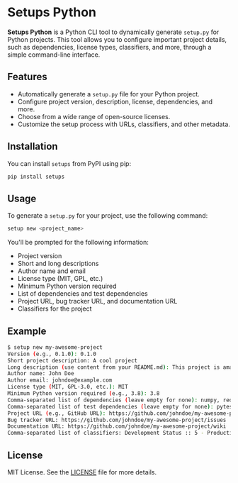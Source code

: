 # Setups Python

**Setups Python** is a Python CLI tool to dynamically generate `setup.py` for Python projects. This tool allows you to configure important project details, such as dependencies, license types, classifiers, and more, through a simple command-line interface.

## Features

- Automatically generate a `setup.py` file for your Python project.
- Configure project version, description, license, dependencies, and more.
- Choose from a wide range of open-source licenses.
- Customize the setup process with URLs, classifiers, and other metadata.

## Installation

You can install `setups` from PyPI using pip:

```bash
pip install setups
```

## Usage

To generate a `setup.py` for your project, use the following command:

```bash
setup new <project_name>
```

You'll be prompted for the following information:

- Project version
- Short and long descriptions
- Author name and email
- License type (MIT, GPL, etc.)
- Minimum Python version required
- List of dependencies and test dependencies
- Project URL, bug tracker URL, and documentation URL
- Classifiers for the project

## Example

```bash
$ setup new my-awesome-project
Version (e.g., 0.1.0): 0.1.0
Short project description: A cool project
Long description (use content from your README.md): This project is amazing.
Author name: John Doe
Author email: johndoe@example.com
License type (MIT, GPL-3.0, etc.): MIT
Minimum Python version required (e.g., 3.8): 3.8
Comma-separated list of dependencies (leave empty for none): numpy, requests
Comma-separated list of test dependencies (leave empty for none): pytest
Project URL (e.g., GitHub URL): https://github.com/johndoe/my-awesome-project
Bug tracker URL: https://github.com/johndoe/my-awesome-project/issues
Documentation URL: https://github.com/johndoe/my-awesome-project/wiki
Comma-separated list of classifiers: Development Status :: 5 - Production/Stable, Intended Audience :: Developers
```

## License

MIT License. See the [LICENSE](LICENSE) file for more details.
